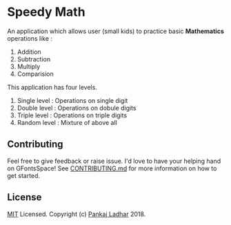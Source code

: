 # Speedy Math

An application which allows user (small kids) to practice basic **Mathematics** operations like :
1. Addition
1. Subtraction
1. Multiply
1. Comparision

This application has four levels.
1. Single level :  Operations on single digit
1. Double level : Operations on dobule digits
1. Triple level : Operations on triple digits
1. Random level : Mixture of above all

## Contributing
Feel free to give feedback or raise issue. I'd love to have your helping hand on GFontsSpace! See [CONTRIBUTING.md](https://github.com/pankajladhar/speedy-math/blob/master/CONTRIBUTING.md) for more information on how to get started.

## License
[MIT](https://github.com/pankajladhar/speedy-math/blob/master/LICENSE) Licensed. Copyright (c) [Pankaj Ladhar](mailto:ladharpankaj@gmail.com) 2018.

